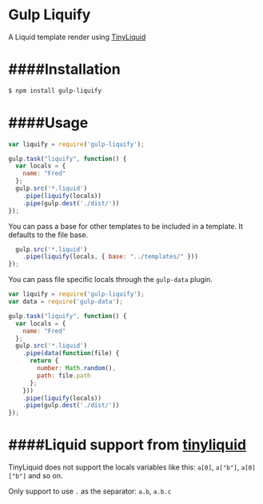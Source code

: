 Gulp Liquify
==============

A Liquid template render using [TinyLiquid](https://github.com/leizongmin/tinyliquid/)

####Installation
=============

```bash
$ npm install gulp-liquify
```

####Usage
==============

```js
var liquify = require('gulp-liquify');

gulp.task("liquify", function() {
  var locals = {
    name: "Fred"
  };
  gulp.src('*.liquid')
    .pipe(liquify(locals))
    .pipe(gulp.dest('./dist/'))
});
```

You can pass a base for other templates to be included in a template. It defaults to the file base.

```js
  gulp.src('*.liquid')
    .pipe(liquify(locals, { base: "../templates/" }))
});
```
You can pass file specific locals through the `gulp-data` plugin.

```js
var liquify = require('gulp-liquify');
var data = require('gulp-data');

gulp.task("liquify", function() {
  var locals = {
    name: "Fred"
  };
  gulp.src('*.liquid')
    .pipe(data(function(file) {
      return {
        number: Math.random(),
        path: file.path
      };
    }))
    .pipe(liquify(locals))
    .pipe(gulp.dest('./dist/'))
});
```

####Liquid support from [tinyliquid](https://github.com/leizongmin/tinyliquid)
=============

TinyLiquid does not support the locals variables like this: 
`a[0]`, `a["b"]`, `a[0]["b"]` and so on.

Only support to use `.` as the separator: `a.b`, `a.b.c`